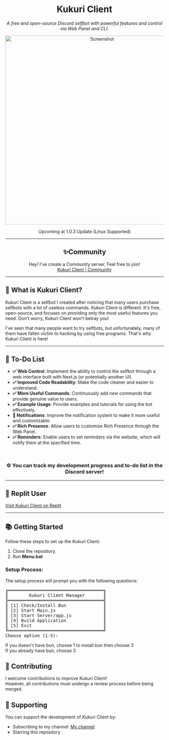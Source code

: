 <h1 align="center">Kukuri Client</h1>
<p align="center">
  <i>A free and open-source Discord selfbot with powerful features and control via Web Panel and CLI.</i>
</p>

<p align="center">
  <img src="https://media.discordapp.net/attachments/1312080817425485905/1318245751628890203/image.png?ex=6774bd47&is=67736bc7&hm=67a823cdcb783b094545fc37a356a16772217cf90f4afafa458a06b8fca2a6d3&=&format=webp&quality=lossless&width=1618&height=988" alt="Screenshot" width="600" />
  <p align="center">Upcoming at 1.0.3 Update (Linux Supported)</p>
</p>

---

<h2 align="center">✨Community</h2>
<p align="center">
  Hey! I've create a Community server, Feel free to join! <br />
  <a href="https://discord.gg/bxMjzEXgZR">Kukuri Client | Community</a>
</p>

---

<h2>🚀 What is Kukuri Client?</h2>
<p>
  Kukuri Client is a selfbot I created after noticing that many users purchase selfbots with a lot of useless commands. 
  Kukuri Client is different. It's free, open-source, and focuses on providing only the most useful features you need. 
  Don't worry, Kukuri Client won't betray you!
</p>

<p>
  I've seen that many people want to try selfbots, but unfortunately, many of them have fallen victim to hacking by using free programs. 
  That's why Kukuri Client is here!
</p>

---

<h2>📝 To-Do List</h2>
<ul>
  <li><strong>✅ Web Control</strong>: Implement the ability to control the selfbot through a web interface built with Next.js (or potentially another UI).</li>
  <li><strong>✅ Improved Code Readability</strong>: Make the code cleaner and easier to understand.</li>
  <li><strong>✅ More Useful Commands</strong>: Continuously add new commands that provide genuine value to users.</li>
  <li><strong>✅ Example Usage</strong>: Provide examples and tutorials for using the bot effectively.</li>
  <li><strong>🔲 Notifications</strong>: Improve the notification system to make it more useful and customizable.</li>
  <li><strong>✅ Rich Presence</strong>: Allow users to customize Rich Presence through the Web Panel.</li>
  <li><strong>✅ Reminders</strong>: Enable users to set reminders via the website, which will notify them at the specified time.</li>
</ul>
<br />
<h3 align="center"><strong>⚙️</strong> You can track my development progress and to-do list in the Discord server!</h3>

---

<h2>🌟 Replit User</h2>
<p>
  <a href="https://replit.com/@Mikasuru/KukuriClient">Visit Kukuri Client on Replit</a>
</p>

---

<h2>📚 Getting Started</h2>
<p>Follow these steps to set up the Kukuri Client:</p>

<ol>
  <li>Clone the repository.</li>
  <li>Run <b>Menu.bat</b></li>
</ol>

<h3>Setup Process:</h3>
<p>The setup process will prompt you with the following questions:</p>

<pre>
╔════════════════════════════════════╗
║        Kukuri Client Manager       ║
╠════════════════════════════════════╣
║ [1] Check/Install Bun              ║
║ [2] Start Main.js                  ║
║ [3] Start Server/app.js            ║
║ [4] Build Application              ║
║ [5] Exit                           ║
╚════════════════════════════════════╝
Choose option (1-5):
</pre>
If you doesn't have bun, choose 1 to install bun then choose 3</br>
If you already have bun, choose 3

<h2>🤝 Contributing</h2>
<p>I welcome contributions to improve Kukuri Client!<br />However, all contributions must undergo a review process before being merged.</p>

<h2>💖 Supporting</h2>
<p>You can support the development of Kukuri Client by:</p> <ul> <li>Subscribing to my channel: <a href="https://www.youtube.com/@kukuri_xyz">My channel</a></li> <li>Starring this repository</li> </ul>
